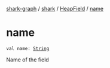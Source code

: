 [shark-graph](../../index.md) / [shark](../index.md) / [HeapField](index.md) / [name](./name.md)

# name

`val name: `[`String`](https://kotlinlang.org/api/latest/jvm/stdlib/kotlin/-string/index.html)

Name of the field

